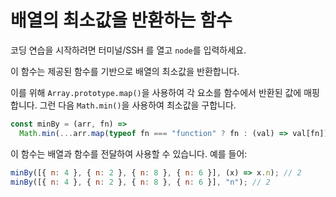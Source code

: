 # 배열의 최소값을 반환하는 함수

코딩 연습을 시작하려면 터미널/SSH 를 열고 `node`를 입력하세요.

이 함수는 제공된 함수를 기반으로 배열의 최소값을 반환합니다.

이를 위해 `Array.prototype.map()`을 사용하여 각 요소를 함수에서 반환된 값에 매핑합니다. 그런 다음 `Math.min()`을 사용하여 최소값을 구합니다.

```js
const minBy = (arr, fn) =>
  Math.min(...arr.map(typeof fn === "function" ? fn : (val) => val[fn]));
```

이 함수는 배열과 함수를 전달하여 사용할 수 있습니다. 예를 들어:

```js
minBy([{ n: 4 }, { n: 2 }, { n: 8 }, { n: 6 }], (x) => x.n); // 2
minBy([{ n: 4 }, { n: 2 }, { n: 8 }, { n: 6 }], "n"); // 2
```
